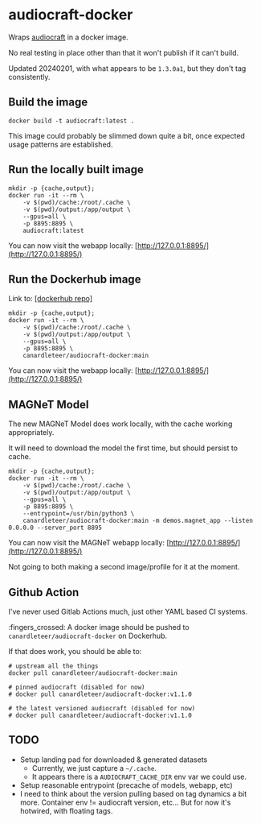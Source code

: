 # audiocraft-docker

Wraps [audiocraft](https://github.com/facebookresearch/audiocraft) in a docker
image.

No real testing in place other than that it won't publish if it can't build.

Updated 20240201, with what appears to be `1.3.0a1`, but they don't tag
consistently.

## Build the image

```shell
docker build -t audiocraft:latest .
```

This image could probably be slimmed down quite a bit, once expected usage
patterns are established.

## Run the locally built image

```shell
mkdir -p {cache,output};
docker run -it --rm \
    -v $(pwd)/cache:/root/.cache \
    -v $(pwd)/output:/app/output \
    --gpus=all \
    -p 8895:8895 \
    audiocraft:latest
```

You can now visit the webapp locally: [http://127.0.0.1:8895/](http://127.0.0.1:8895/)

## Run the Dockerhub image

Link to: [[dockerhub repo]](https://hub.docker.com/r/canardleteer/audiocraft-docker)

```shell
mkdir -p {cache,output};
docker run -it --rm \
    -v $(pwd)/cache:/root/.cache \
    -v $(pwd)/output:/app/output \
    --gpus=all \
    -p 8895:8895 \
    canardleteer/audiocraft-docker:main
```

You can now visit the webapp locally: [http://127.0.0.1:8895/](http://127.0.0.1:8895/)

## MAGNeT Model

The new MAGNeT Model does work locally, with the cache working appropriately.

It will need to download the model the first time, but should persist to cache.

```shell
mkdir -p {cache,output};
docker run -it --rm \
    -v $(pwd)/cache:/root/.cache \
    -v $(pwd)/output:/app/output \
    --gpus=all \
    -p 8895:8895 \
    --entrypoint=/usr/bin/python3 \
    canardleteer/audiocraft-docker:main -m demos.magnet_app --listen 0.0.0.0 --server_port 8895
```

You can now visit the MAGNeT webapp locally: [http://127.0.0.1:8895/](http://127.0.0.1:8895/)

Not going to both making a second image/profile for it at the moment.

## Github Action

I've never used Gitlab Actions much, just other YAML based CI systems.

:fingers_crossed: A docker image should be pushed to `canardleteer/audiocraft-docker` on Dockerhub.

If that does work, you should be able to:

```shell
# upstream all the things
docker pull canardleteer/audiocraft-docker:main

# pinned audiocraft (disabled for now)
# docker pull canardleteer/audiocraft-docker:v1.1.0

# the latest versioned audiocraft (disabled for now)
# docker pull canardleteer/audiocraft-docker:v1.1.0
```

## TODO

- Setup landing pad for downloaded & generated datasets
  - Currently, we just capture a `~/.cache`.
  - It appears there is a `AUDIOCRAFT_CACHE_DIR` env var we could use.
- Setup reasonable entrypoint (precache of models, webapp, etc)
- I need to think about the version pulling based on tag dynamics a
  bit more. Container env != audiocraft version, etc... But for now
  it's hotwired, with floating tags.
